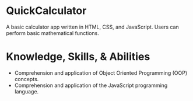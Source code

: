 # QuickCalculator
A basic calculator app written in HTML, CSS, and JavaScript. Users can perform basic mathematical functions. 

# Knowledge, Skills, & Abilities
- Comprehension and application of Object Oriented Programming (OOP) concepts.
- Comprehension and application of the JavaScript programming language.

